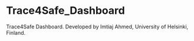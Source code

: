 # Trace4Safe_Dashboard
Trace4Safe Dashboard. Developed by Imtiaj Ahmed, University of Helsinki, Finland.
